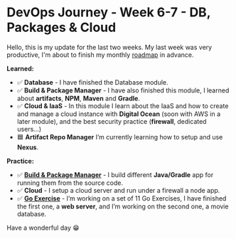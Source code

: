 # DevOps Journey - Week 6-7 - DB, Packages & Cloud

Hello, this is my update for the last two weeks.
My last week was very productive, I'm about to finish my monthly [roadmap](https://devmentat.com/my-devops-roadmap) in advance.

**Learned:**
- ✅ **Database** - I have finished the Database module. 
- ✅ **Build & Package Manager** - I have also finished this module, I learned about **artifacts**, **NPM**, **Maven** and **Gradle**.
- ✅ **Cloud & IaaS** - In this module I learn about the IaaS and how to create and manage a cloud instance with **Digital Ocean** (soon with AWS in a later module), and the best security practice (**firewall**, dedicated users…)
- 🟦 **Artifact Repo Manager** I’m currently learning how to setup and use **Nexus**.

**Practice:**
- ✅ **[Build & Package Manager](https://github.com/DevMentat/DevOps-BootCamp-Exercises)** - I build different **Java/Gradle** app for running them from the source code.
- ✅ **Cloud** - I setup a cloud server and run under a firewall a node app.
- ✅ **[Go Exercise](https://github.com/DevMentat/11-Go-Projects)** - I’m working on a set of 11 Go Exercises, I have finished the first one, a **web server**, and I’m working on the second one, a movie database.

Have a wonderful day 😁